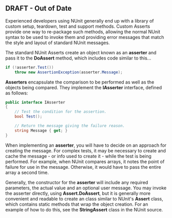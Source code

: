 ## DRAFT - Out of Date

Experienced developers using NUnit generally end up with a library of custom
setup, teardown, test and support methods. Custom Asserts provide one way to
re-package such methods, allowing the normal NUnit syntax to be used to
invoke them and providing error messages that match the style and layout
of standard NUnit messages.

The standard NUnit Asserts create an object known as an **asserter** and
pass it to the **DoAssert** method, which includes code similar to this...

```csharp
if (!asserter.Test())
	throw new AssertionException(asserter.Message);
```

**Asserters** encapsulate the comparison to be performed as well as the
objects being compared. They implement the **IAsserter** interface, 
defined as follows:

```csharp
public interface IAsserter
{
	// Test the condition for the assertion.
	bool Test();

	// Return the message giving the failure reason.
	string Message { get; }
}
```

When implementing an **asserter**, you will have to decide on an approach
for creating the message. For complex tests, it may be necessary to create
and cache the message - or info used to create it - while the test is
being performed. For example, when NUnit compares arrays, it notes the
point of failure for use in the message. Otherwise, it would have to 
pass the entire array a second time.

Generally, the constructor for the **asserter** will include any required
parameters, the actual value and an optional user message. You may invoke
the asserter directly, using **Assert.DoAssert**, but it is generally more 
convenient and readable to create an class similar to NUnit's **Assert** class,
which contains static methods that wrap the object creation. For an example of 
how to do this, see the **StringAssert** class in the NUnit source.
